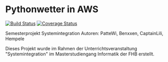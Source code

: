 Pythonwetter in AWS
=
[![Build Status](https://travis-ci.org/PatteWi/pythonwetter.svg?branch=si-project)](https://travis-ci.org/PatteWi/pythonwetter) [![Coverage Status](https://coveralls.io/repos/PatteWi/pythonwetter/badge.svg?branch=si-project&service=github)](https://coveralls.io/github/PatteWi/pythonwetter?branch=si-project)

Semesterprojekt Systemintegration
Autoren: PatteWi, Benxxen, CaptainLili, Hempele

Dieses Projekt wurde im Rahmen der Unterrichtsveranstaltung "Systemintegration" im Masterstudiengang Informatik der FHB erstellt.